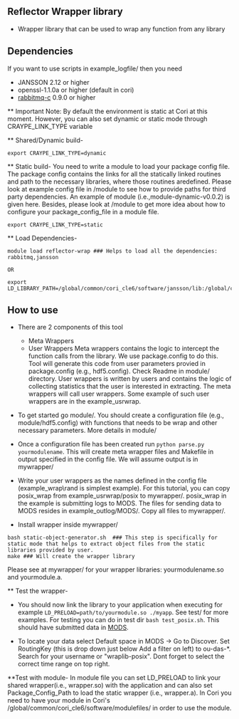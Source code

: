 ## Reflector Wrapper library
* Wrapper library that can be used to wrap any function from any library

## Dependencies

If you want to use scripts in example\_logfile/ then you need

* JANSSON 2.12 or higher
* openssl-1.1.0a or higher (default in cori)
* [rabbitmq-c](https://github.com/alanxz/rabbitmq-c) 0.9.0 or higher 


** Important Note: By default the environment is static at Cori at this moment. However,  you can also set dynamic or static mode through CRAYPE_LINK_TYPE variable

** Shared/Dynamic build-
```
export CRAYPE_LINK_TYPE=dynamic
```

** Static build-
You need to write a module to load your package config file. The package config contains the links for all the statically linked routines and path to the necessary libraries, where those routines aredefined. Please look at example config file in /module to see how to provide paths for third party dependencies. An example of module (i.e.,module-dynamic-v0.0.2) is given here. Besides, please look at /module to get more idea about how to configure your package_config_file in a module file.
```
export CRAYPE_LINK_TYPE=static

```

** Load Dependencies-
```
module load reflector-wrap ### Helps to load all the dependencies: rabbitmq,jansson

OR

export LD_LIBRARY_PATH=/global/common/cori_cle6/software/jansson/lib:/global/common/cori_cle6/software/rabbitmq/0.9.0/lib64:$LD_LIBRARY_PATH 
```  

## How to use
* There are 2 components of this tool
	- Meta Wrappers
	- User Wrappers
Meta wrappers contains the logic to intercept the function calls from the library. We use package.config to do this. Tool will generate this code from user parameters provied in package.config (e.g., hdf5.config). Check Readme in module/ directory. User wrappers is written by users and contains the logic of collecting statistics that the user is interested in extracting. The meta wrappers will call user wrappers. Some example of such user wrappers are in the example_usrwrap. 

* To get started go module/. You should create a configuration file (e.g., module/hdf5.config) with functions that needs to be wrap and other necessary parameters. More details in module/

* Once a configuration file has been created run ``python parse.py yourmodulename``. This will create meta wrapper files and Makefile in output specified in the config file. We will assume output is in mywrapper/ 

* Write your user wrappers as the names defined in the config file (example_wrap\rand is simplest example). For this tutorial, you can copy posix_wrap from example_usrwrap/posix to mywrapper/. posix_wrap in the example is submitting logs to MODS. The files for sending data to MODS resides in example_outlog/MODS/. Copy all files to mywrapper/. 

* Install wrapper inside mywrapper/
```
bash static-object-generator.sh  ### This step is specifically for static mode that helps to extract object files from the static libraries provided by user.
make ### Will create the wrapper library
```

Please see at  mywrapper/ for your wrapper libraries: yourmodulename.so and yourmodule.a. 

** Test the wrapper-
* You should now link the library to your application when executing for example `LD_PRELOAD=path/to/yourmodule.so ./myapp`. See test/ for more examples. For testing you can do in test dir `bash test_posix.sh`. This should have submitted data in [MODS](https://kb.nersc.gov). 

* To locate your data select Default space in MODS -> Go to Discover. Set RoutingKey (this is drop down just below Add a filter on left) to ou-das-\*. Search for your username or "wraplib-posix". Dont forget to select the correct time range on top right.

**Test with module- In module file you can set LD_PRELOAD to link your shared wrapper(i.e., wrapper.so) with the application  and can also set Package_Config_Path to load the static wrapper (i.e., wrapper.a). In Cori you need to have your module in Cori's /global/common/cori_cle6/software/modulefiles/ in order to use the module.

